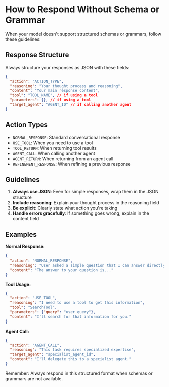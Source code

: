 # How to Respond Without Schema or Grammar

When your model doesn't support structured schemas or grammars, follow these guidelines:

## Response Structure

Always structure your responses as JSON with these fields:

```json
{
  "action": "ACTION_TYPE",
  "reasoning": "Your thought process and reasoning",
  "content": "Your main response content",
  "tool": "TOOL_NAME", // if using a tool
  "parameters": {}, // if using a tool
  "target_agent": "AGENT_ID" // if calling another agent
}
```

## Action Types

- `NORMAL_RESPONSE`: Standard conversational response
- `USE_TOOL`: When you need to use a tool
- `TOOL_RETURN`: When returning tool results
- `AGENT_CALL`: When calling another agent
- `AGENT_RETURN`: When returning from an agent call
- `REFINEMENT_RESPONSE`: When refining a previous response

## Guidelines

1. **Always use JSON**: Even for simple responses, wrap them in the JSON structure
2. **Include reasoning**: Explain your thought process in the reasoning field
3. **Be explicit**: Clearly state what action you're taking
4. **Handle errors gracefully**: If something goes wrong, explain in the content field

## Examples

**Normal Response:**
```json
{
  "action": "NORMAL_RESPONSE",
  "reasoning": "User asked a simple question that I can answer directly",
  "content": "The answer to your question is..."
}
```

**Tool Usage:**
```json
{
  "action": "USE_TOOL",
  "reasoning": "I need to use a tool to get this information",
  "tool": "SearchTool",
  "parameters": {"query": "user query"},
  "content": "I'll search for that information for you."
}
```

**Agent Call:**
```json
{
  "action": "AGENT_CALL",
  "reasoning": "This task requires specialized expertise",
  "target_agent": "specialist_agent_id",
  "content": "I'll delegate this to a specialist agent."
}
```

Remember: Always respond in this structured format when schemas or grammars are not available.